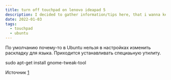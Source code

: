 ```yaml
---
title: turn off touchpad on lenovo ideapad 5
description: I decided to gather information/tips here, that i wanna keep
date: 2022-01-03 
tags:
  - touchpad
  - ubuntu
---
```


 По умолчанию почему-то в Ubuntu нельзя в настройках изменить раскладку для языка. Приходится устанавливать специаьную утилиту.


sudo apt-get install gnome-tweak-tool

Источник [1](https://maxidrom.net/archives/1564)

